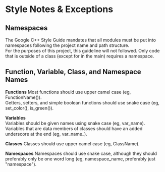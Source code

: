 # Style Notes & Exceptions

## Namespaces
The Google C++ Style Guide mandates that all modules must be put into namespaces following the project name and path structure.  
For the purposes of this project, this guideline will not followed. Only code that is outside of a class (except for in the main) requires a namespace.

## Function, Variable, Class, and Namespace Names
**Functions**
Most functions should use upper camel case (eg, FunctionName()).  
Getters, setters, and simple boolean functions should use snake case (eg, set_color(), is_green()).  
  
**Variables**  
Variables should be given names using snake case (eg, var_name).  
Variables that are data members of classes should have an added underscore at the end (eg, var_name_).  
  
**Classes**
Classes should use upper camel case (eg, ClassName).

**Namespaces**
Namespaces should use snake case, although they should preferably only be one word long (eg, namespace_name, preferably just "namespace").